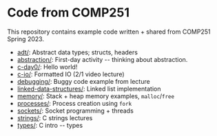 # Code from COMP251

This repository contains example code written + shared from COMP251 Spring 2023.

* [adt/](adt/): Abstract data types; structs, headers
* [abstraction/](abstraction/): First-day activity -- thinking about
  abstraction.
* [c-day0/](c-day0/): Hello world!
* [c-io/](c-io/): Formatted IO (2/1 video lecture)
* [debugging/](debugging/): Buggy code example from lecture
* [linked-data-structures/](linked-data-structures/): Linked list implementation
* [memory/](memory/): Stack + heap memory examples, `malloc`/`free` 
* [processes/](processes/): Process creation using `fork`
* [sockets/](sockets/): Socket programming + threads
* [strings/](strings/): C strings lectures
* [types/](types/): C intro -- types
